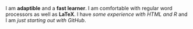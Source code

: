 I am **adaptible** and a **fast learner**. I am comfortable with regular word processors as well as **LaTeX**. I have _some experience with HTML and R_ and I am _just starting out with GitHub_.
